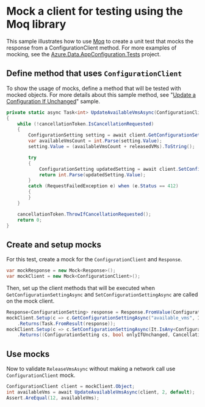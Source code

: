 # Mock a client for testing using the Moq library

This sample illustrates how to use [Moq](https://github.com/Moq/moq4/) to create a unit test that mocks the response from a ConfigurationClient method. For more examples of mocking, see the [Azure.Data.AppConfiguration.Tests](https://github.com/Azure/azure-sdk-for-net/blob/main/sdk/appconfiguration/Azure.Data.AppConfiguration/tests/ConfigurationMockTests.cs) project.

## Define method that uses `ConfigurationClient`

To show the usage of mocks, define a method that will be tested with mocked objects. For more details about this sample method, see "[Update a Configuration If Unchanged](https://github.com/Azure/azure-sdk-for-net/blob/main/sdk/appconfiguration/Azure.Data.AppConfiguration/samples/Sample6_UpdateSettingIfUnchanged.md)" sample.  

```C# Snippet:AzConfigSample7_MethodToTest
private static async Task<int> UpdateAvailableVmsAsync(ConfigurationClient client, int releasedVMs, CancellationToken cancellationToken)
{
    while (!cancellationToken.IsCancellationRequested)
    {
        ConfigurationSetting setting = await client.GetConfigurationSettingAsync("available_vms", cancellationToken: cancellationToken);
        var availableVmsCount = int.Parse(setting.Value);
        setting.Value = (availableVmsCount + releasedVMs).ToString();

        try
        {
            ConfigurationSetting updatedSetting = await client.SetConfigurationSettingAsync(setting, onlyIfUnchanged: true, cancellationToken);
            return int.Parse(updatedSetting.Value);
        }
        catch (RequestFailedException e) when (e.Status == 412)
        {
        }
    }

    cancellationToken.ThrowIfCancellationRequested();
    return 0;
}
```

## Create and setup mocks

For this test, create a mock for the `ConfigurationClient` and `Response`.

```C# Snippet:AzConfigSample7_CreateMocks
var mockResponse = new Mock<Response>();
var mockClient = new Mock<ConfigurationClient>();
```

Then, set up the client methods that will be executed when `GetConfigurationSettingAsync` and `SetConfigurationSettingAsync` are called on the mock client.

```C# Snippet:AzConfigSample7_SetupMocks
Response<ConfigurationSetting> response = Response.FromValue(ConfigurationModelFactory.ConfigurationSetting("available_vms", "10"), mockResponse.Object);
mockClient.Setup(c => c.GetConfigurationSettingAsync("available_vms", It.IsAny<string>(), It.IsAny<CancellationToken>()))
    .Returns(Task.FromResult(response));
mockClient.Setup(c => c.SetConfigurationSettingAsync(It.IsAny<ConfigurationSetting>(), true, It.IsAny<CancellationToken>()))
    .Returns((ConfigurationSetting cs, bool onlyIfUnchanged, CancellationToken ct) => Task.FromResult(Response.FromValue(cs, new Mock<Response>().Object)));
```

## Use mocks

Now to validate `ReleaseVmsAsync` without making a network call use `ConfigurationClient` mock.

```C# Snippet:AzConfigSample7_UseMocks
ConfigurationClient client = mockClient.Object;
int availableVms = await UpdateAvailableVmsAsync(client, 2, default);
Assert.AreEqual(12, availableVms);
```


